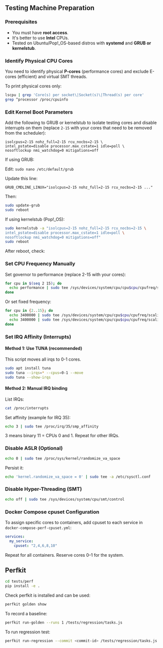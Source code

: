 

## Testing Machine Preparation
### Prerequisites
- You must have **root access**.
- It's better to use **Intel** CPUs.
- Tested on Ubuntu/Pop!_OS-based distros with **systemd** and **GRUB or kernelstub**.

### Identify Physical CPU Cores

You need to identify physical **P-cores** (performance cores) and exclude E-cores (efficient) and virtual SMT threads.

To print physical cores only:
```bash
lscpu | grep 'Core(s) per socket\|Socket(s)\|Thread(s) per core'
grep ^processor /proc/cpuinfo
```

### Edit Kernel Boot Parameters

Add the following to GRUB or kernelstub to isolate testing cores and disable
interrupts on them (replace `2-15` with your cores that need to be removed from the scheduler):

```
isolcpus=2-15 nohz_full=2-15 rcu_nocbs=2-15 \
intel_pstate=disable processor.max_cstate=1 idle=poll \
nosoftlockup nmi_watchdog=0 mitigations=off
```
If using GRUB:

Edit:
`sudo nano /etc/default/grub`

Update this line:

`GRUB_CMDLINE_LINUX="isolcpus=2-15 nohz_full=2-15 rcu_nocbs=2-15 ..."`

Then:
```bash
sudo update-grub
sudo reboot
```

If using kernelstub (Pop!_OS):

```bash
sudo kernelstub -a "isolcpus=2-15 nohz_full=2-15 rcu_nocbs=2-15 \
intel_pstate=disable processor.max_cstate=1 idle=poll \
nosoftlockup nmi_watchdog=0 mitigations=off"
sudo reboot
```
After reboot, check:

### Set CPU Frequency Manually
Set governor to performance (replace 2-15 with your cores):

```bash
for cpu in $(seq 2 15); do
  echo performance | sudo tee /sys/devices/system/cpu/cpu$cpu/cpufreq/scaling_governor
done
```

Or set fixed frequency:

```bash
for cpu in {2..15}; do
  echo 3400000 | sudo tee /sys/devices/system/cpu/cpu$cpu/cpufreq/scaling_max_freq
  echo 3400000 | sudo tee /sys/devices/system/cpu/cpu$cpu/cpufreq/scaling_min_freq
done
```

### Set IRQ Affinity (Interrupts)
#### Method 1: Use TUNA (recommended)
This script moves all irqs to 0-1 cores.
```bash
sudo apt install tuna
sudo tuna --irqs=* --cpus=0-1 --move
sudo tuna --show-irqs
```
#### Method 2: Manual IRQ binding
List IRQs:
```bash
cat /proc/interrupts
```
Set affinity (example for IRQ 35):
```bash
echo 3 | sudo tee /proc/irq/35/smp_affinity
```
3 means binary 11 = CPUs 0 and 1.
Repeat for other IRQs.

### Disable ASLR (Optional)

```bash
echo 0 | sudo tee /proc/sys/kernel/randomize_va_space
```
Persist it:

```bash
echo 'kernel.randomize_va_space = 0' | sudo tee -a /etc/sysctl.conf
```

### Disable Hyper-Threading (SMT)

```bash
echo off | sudo tee /sys/devices/system/cpu/smt/control
```

### Docker Compose cpuset Configuration

To assign specific cores to containers, add cpuset to each service in `docker-compose-perf-cpuset.yml`:

```yaml
services:
  my_service:
    cpuset: "2,4,6,8,10"
```
Repeat for all containers. Reserve cores 0–1 for the system.

## Perfkit
```bash
cd tests/perf
pip install -e .
```

Check perfkit is installed and can be used:
```bash
perfkit golden show
```

To record a baseline:
```bash
perfkit run-golden --runs 1 /tests/regression/tasks.js
```

To run regression test:
```bash
perfkit run-regression --commit <commit-id> /tests/regression/tasks.js
```

